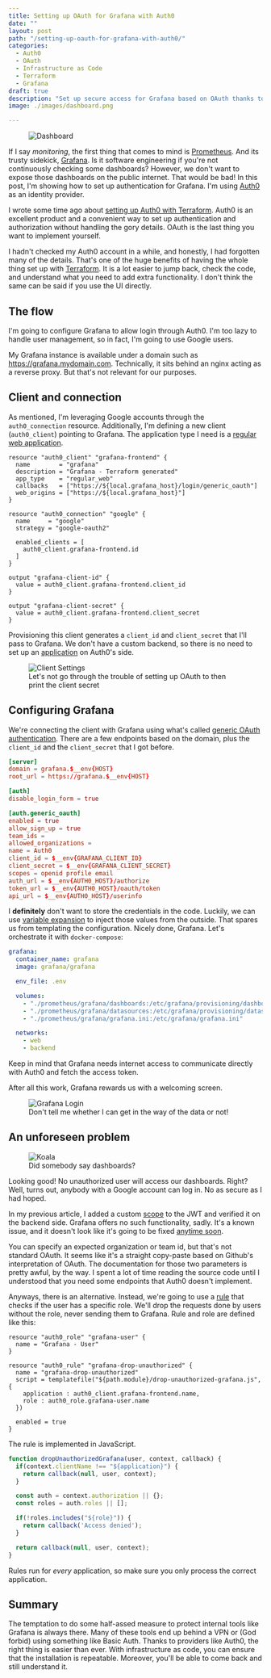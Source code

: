 ```yaml
---
title: Setting up OAuth for Grafana with Auth0
date: ""
layout: post
path: "/setting-up-oauth-for-grafana-with-auth0/"
categories:
  - Auth0
  - OAuth
  - Infrastructure as Code
  - Terraform
  - Grafana
draft: true
description: "Set up secure access for Grafana based on OAuth thanks to Auth0, nicely provisioned with Terraform using Infrastructure as Code"
image: ./images/dashboard.png

---
```


<figure class="figure figure--left">
  <img src="./images/dashboard.png" alt="Dashboard" />
</figure>

If I say _monitoring_, the first thing that comes to mind is [Prometheus](https://prometheus.io/). And its trusty sidekick, [Grafana](https://grafana.com/). Is it software engineering if you're not continuously checking some dashboards? However, we don't want to expose those dashboards on the public internet. That would be bad! In this post, I'm showing how to set up authentication for Grafana. I'm using [Auth0](https://auth0.com/) as an identity provider.

I wrote some time ago about [setting up Auth0 with Terraform](../setting-up-auth0-with-terraform/). Auth0 is an excellent product and a convenient way to set up authentication and authorization without handling the gory details. OAuth is the last thing you want to implement yourself. 

I hadn't checked my Auth0 account in a while, and honestly, I had forgotten many of the details. That's one of the huge benefits of having the whole thing set up with [Terraform](https://www.terraform.io/). It is a lot easier to jump back, check the code, and understand what you need to add extra functionality. I don't think the same can be said if you use the UI directly.

## The flow

I'm going to configure Grafana to allow login through Auth0. I'm too lazy to handle user management, so in fact, I'm going to use Google users.

My Grafana instance is available under a domain such as https://grafana.mydomain.com. Technically, it sits behind an nginx acting as a reverse proxy. But that's not relevant for our purposes.

## Client and connection

As mentioned, I'm leveraging Google accounts through the `auth0_connection` resource. Additionally, I'm defining a new client (`auth0_client`) pointing to Grafana. The application type I need is a [regular web application](https://auth0.com/docs/applications).

<!-- auth0-client -->
```hcl
resource "auth0_client" "grafana-frontend" {
  name        = "grafana"
  description = "Grafana - Terraform generated"
  app_type    = "regular_web"
  callbacks   = ["https://${local.grafana_host}/login/generic_oauth"]
  web_origins = ["https://${local.grafana_host}"]
}

resource "auth0_connection" "google" {
  name     = "google"
  strategy = "google-oauth2"

  enabled_clients = [
    auth0_client.grafana-frontend.id
  ]
}

output "grafana-client-id" {
  value = auth0_client.grafana-frontend.client_id
}

output "grafana-client-secret" {
  value = auth0_client.grafana-frontend.client_secret
}
```

Provisioning this client generates a `client_id` and `client_secret` that I'll pass to Grafana. We don't have a custom backend, so there is no need to set up an [application](https://auth0.com/docs/dashboard/reference/settings-application) on Auth0's side.

<figure class="figure">
  <img src="./images/client-output.png" alt="Client Settings" />
  <figcaption class="figure__caption">
  Let's not go through the trouble of setting up OAuth to then print the client secret
  </figcaption>
</figure>

## Configuring Grafana

We're connecting the client with Grafana using what's called [generic OAuth authentication](https://grafana.com/docs/grafana/latest/auth/generic-oauth/). There are a few endpoints based on the domain, plus the `client_id` and the `client_secret` that I got before.

<!-- grafana-config -->
```toml
[server]
domain = grafana.$__env{HOST}
root_url = https://grafana.$__env{HOST}

[auth]
disable_login_form = true

[auth.generic_oauth]
enabled = true
allow_sign_up = true
team_ids =
allowed_organizations =
name = Auth0
client_id = $__env{GRAFANA_CLIENT_ID}
client_secret = $__env{GRAFANA_CLIENT_SECRET}
scopes = openid profile email
auth_url = $__env{AUTH0_HOST}/authorize
token_url = $__env{AUTH0_HOST}/oauth/token
api_url = $__env{AUTH0_HOST}/userinfo
```

I **definitely** don't want to store the credentials in the code. Luckily, we can use [variable expansion](https://grafana.com/docs/grafana/latest/administration/configuration/#env-provider) to inject those values from the outside. That spares us from templating the configuration. Nicely done, Grafana. Let's orchestrate it with `docker-compose`:

<!-- grafana-docker-compose -->
```yaml
grafana:
  container_name: grafana
  image: grafana/grafana

  env_file: .env

  volumes:
    - "./prometheus/grafana/dashboards:/etc/grafana/provisioning/dashboards"
    - "./prometheus/grafana/datasources:/etc/grafana/provisioning/datasources"
    - "./prometheus/grafana/grafana.ini:/etc/grafana/grafana.ini"

  networks:
    - web
    - backend
```

Keep in mind that Grafana needs internet access to communicate directly with Auth0 and fetch the access token.

After all this work, Grafana rewards us with a welcoming screen.

<figure class="figure">
  <img src="./images/grafana-login.png" alt="Grafana Login" />
  <figcaption class="figure__caption">
  Don't tell me whether I can get in the way of the data or not!
  </figcaption>
</figure>

## An unforeseen problem

<figure class="figure figure--right">
  <img src="./images/koala.jpg" alt="Koala" />
  <figcaption class="figure__caption">
  Did somebody say dashboards?
  </figcaption>
</figure>

Looking good! No unauthorized user will access our dashboards. Right? Well, turns out, anybody with a Google account can log in. No as secure as I had hoped.

In my previous article, I added a custom [scope](https://auth0.com/docs/scopes) to the JWT and verified it on the backend side. Grafana offers no such functionality, sadly. It's a known issue, and it doesn't look like it's going to be fixed [anytime soon](https://github.com/grafana/grafana/issues/6809).

You can specify an expected organization or team id, but that's not standard OAuth. It seems like it's a straight copy-paste based on Github's interpretation of OAuth. The documentation for those two parameters is pretty awful, by the way. I spent a lot of time reading the source code until I understood that you need some endpoints that Auth0 doesn't implement.

Anyways, there is an alternative. Instead, we're going to use a [rule](https://auth0.com/docs/rules) that checks if the user has a specific role. We'll drop the requests done by users without the role, never sending them to Grafana. Rule and role are defined like this:

<!-- provision-rule -->
```hcl
resource "auth0_role" "grafana-user" {
  name = "Grafana - User"
}

resource "auth0_rule" "grafana-drop-unauthorized" {
  name = "grafana-drop-unauthorized"
  script = templatefile("${path.module}/drop-unauthorized-grafana.js", {
    application : auth0_client.grafana-frontend.name,
    role : auth0_role.grafana-user.name
  })

  enabled = true
}
```

The rule is implemented in JavaScript.

<!-- rule-definition -->
```javascript
function dropUnauthorizedGrafana(user, context, callback) {
  if(context.clientName !== "${application}") {
    return callback(null, user, context);
  }

  const auth = context.authorization || {};
  const roles = auth.roles || [];

  if(!roles.includes("${role}")) {
    return callback('Access denied');
  }

  return callback(null, user, context);
}
```

Rules run for _every_ application, so make sure you only process the correct application.

## Summary

The temptation to do some half-assed measure to protect internal tools like Grafana is always there. Many of these tools end up behind a VPN or (God forbid) using something like Basic Auth. Thanks to providers like Auth0, the right thing is easier than ever. With infrastructure as code, you can ensure that the installation is repeatable. Moreover, you'll be able to come back and still understand it.
